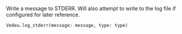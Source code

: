 Write a message to STDERR. Will also attempt to write to the log file
if configured for later reference.

    Vedeu.log_stderr(message: message, type: type)
